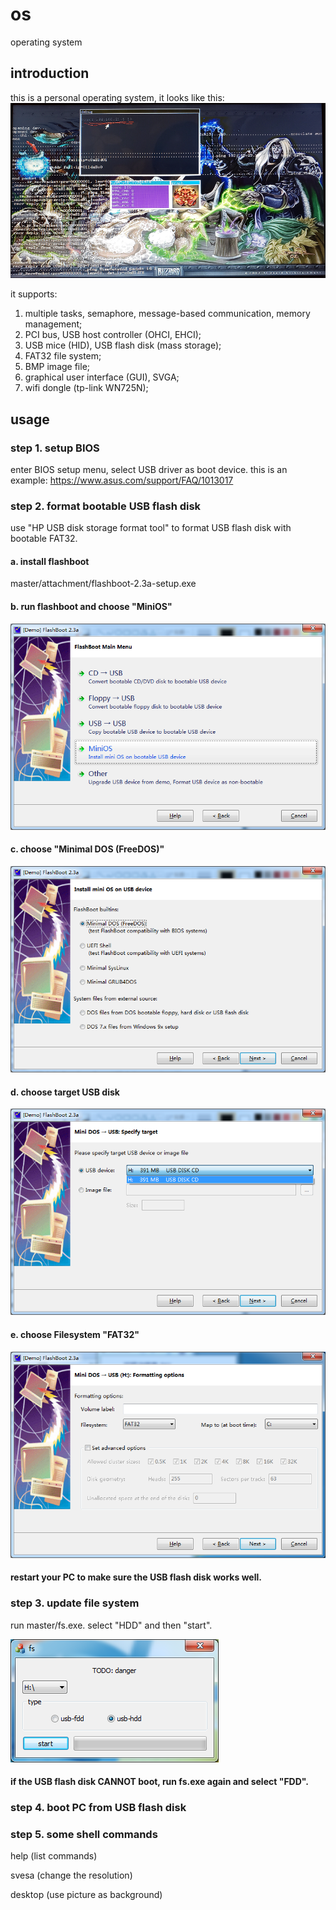 # os
operating system

## introduction
this is a personal operating system, it looks like this:
![](attachment/screenshot.png)

it supports:
1. multiple tasks, semaphore, message-based communication, memory management;
2. PCI bus, USB host controller (OHCI, EHCI);
3. USB mice (HID), USB flash disk (mass storage);
4. FAT32 file system;
5. BMP image file;
6. graphical user interface (GUI), SVGA;
7. wifi dongle (tp-link WN725N);

## usage

### step 1. setup BIOS
enter BIOS setup menu, select USB driver as boot device.
this is an example: https://www.asus.com/support/FAQ/1013017

### step 2. format bootable USB flash disk
use "HP USB disk storage format tool" to format USB flash disk with bootable FAT32.
#### a. install flashboot
master/attachment/flashboot-2.3a-setup.exe
#### b. run flashboot and choose "MiniOS"
![](attachment/flashboot%20-%202.png)
#### c. choose "Minimal DOS (FreeDOS)"
![](attachment/flashboot%20-%203.png)
#### d. choose target USB disk
![](attachment/flashboot%20-%204.png)
#### e. choose Filesystem "FAT32"
![](attachment/flashboot%20-%205.png)

#### restart your PC to make sure the USB flash disk works well.

### step 3. update file system
run master/fs.exe. select "HDD" and then "start".

![](attachment/fs%20-%201.png)
#### if the USB flash disk CANNOT boot, run fs.exe again and select "FDD".

### step 4. boot PC from USB flash disk

### step 5. some shell commands
help (list commands)

svesa (change the resolution)

desktop (use picture as background)
